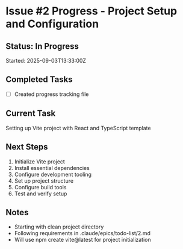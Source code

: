 # Issue #2 Progress - Project Setup and Configuration

## Status: In Progress
Started: 2025-09-03T13:33:00Z

## Completed Tasks
- [ ] Created progress tracking file

## Current Task
Setting up Vite project with React and TypeScript template

## Next Steps
1. Initialize Vite project
2. Install essential dependencies
3. Configure development tooling
4. Set up project structure
5. Configure build tools
6. Test and verify setup

## Notes
- Starting with clean project directory
- Following requirements in .claude/epics/todo-list/2.md
- Will use npm create vite@latest for project initialization